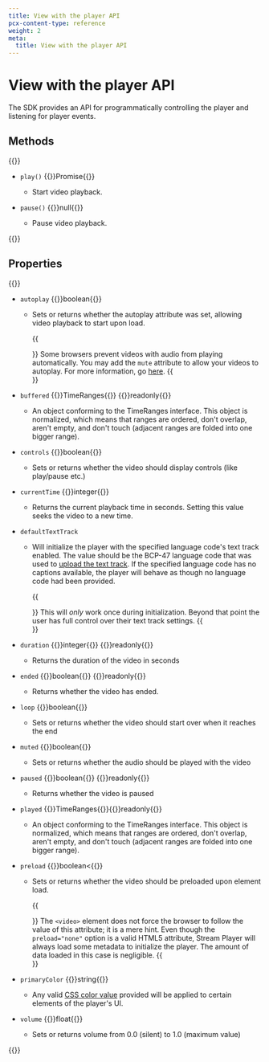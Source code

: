 ```yaml
---
title: View with the player API 
pcx-content-type: reference
weight: 2
meta:
  title: View with the player API 
---
```


# View with the player API 

The SDK provides an API for programmatically controlling the player and listening for player events.

## Methods

{{<definitions>}}

- `play()` {{<type-link href="https://developer.mozilla.org/en-US/docs/Web/JavaScript/Reference/Global_Objects/Promise">}}Promise{{</type-link>}}
  - Start video playback.

- `pause()` {{<type>}}null{{</type>}}
  - Pause video playback.

{{</definitions>}}

## Properties

{{<definitions>}}

- `autoplay` {{<type>}}boolean{{</type>}}
  - Sets or returns whether the autoplay attribute was set, allowing video playback to start upon load.
  
    {{<Aside>}}
  Some browsers prevent videos with audio from playing automatically. You may add the `mute` attribute to allow your videos to autoplay. For  more information, go [here](https://webkit.org/blog/6784/new-video-policies-for-ios/).
    {{</Aside>}}

- `buffered` {{<type-link href="https://developer.mozilla.org/en-US/docs/Web/API/TimeRanges">}}TimeRanges{{</type-link>}} {{<prop-meta>}}readonly{{</prop-meta>}}

  - An object conforming to the TimeRanges interface. This object is normalized, which means that ranges are ordered, don't overlap, aren't empty, and don't touch (adjacent ranges are folded into one bigger range).

- `controls` {{<type>}}boolean{{</type>}}
  - Sets or returns whether the video should display controls (like play/pause etc.)

- `currentTime` {{<type>}}integer{{</type>}}
  - Returns the current playback time in seconds. Setting this value seeks the video to a new time.

- `defaultTextTrack`
  - Will initialize the player with the specified language code's text track enabled. The value should be the BCP-47 language code that was used to [upload the text track](/stream/how-to/add-captions). If the specified language code has no captions available, the player will behave as though no language code had been provided.

    {{<Aside>}}
  This will _only_ work once during initialization. Beyond that point the user has full control over their text track settings.
    {{</Aside>}}

- `duration` {{<type>}}integer{{</type>}} {{<prop-meta>}}readonly{{</prop-meta>}}
  - Returns the duration of the video in seconds

- `ended` {{<type>}}boolean{{</type>}} {{<prop-meta>}}readonly{{</prop-meta>}}
  - Returns whether the video has ended.

- `loop` {{<type>}}boolean{{</type>}}
  - Sets or returns whether the video should start over when it reaches the end

- `muted` {{<type>}}boolean{{</type>}}
  - Sets or returns whether the audio should be played with the video

- `paused` {{<type>}}boolean{{</type>}} {{<prop-meta>}}readonly{{</prop-meta>}}
  - Returns whether the video is paused

- `played` {{<type-link href="https://developer.mozilla.org/en-US/docs/Web/API/TimeRanges">}}TimeRanges{{</type-link>}}{{<prop-meta>}}readonly{{</prop-meta>}}
  - An object conforming to the TimeRanges interface. This object is normalized, which means that ranges are ordered, don't overlap, aren't empty, and don't touch (adjacent ranges are folded into one bigger range).

- `preload` {{<type>}}boolean<{{</type>}}
  - Sets or returns whether the video should be preloaded upon element load. 

    {{<Aside>}}
  The `<video>` element does not force the browser to follow the value of this attribute; it is a mere hint. Even though the `preload="none"` option is a valid HTML5 attribute, Stream Player will always load some metadata to initialize the player. The amount of data loaded in this case is negligible.
    {{</Aside>}}

- `primaryColor` {{<type>}}string{{</type>}}
  - Any valid [CSS color value](https://developer.mozilla.org/en-US/docs/Web/CSS/color_value) provided will be applied to certain elements of the player's UI.

- `volume` {{<type>}}float{{</type>}}
  - Sets or returns volume from 0.0 (silent) to 1.0 (maximum value)

{{</definitions>}}
